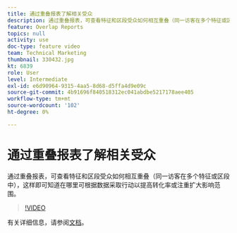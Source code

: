 ```yaml
---
title: 通过重叠报表了解相关受众
description: 通过重叠报表，可查看特征和区段受众如何相互重叠（同一访客在多个特征或区段中），这样即可知道在哪里可根据数据采取行动以提高转化率或注重扩大影响范围。
feature: Overlap Reports
topics: null
activity: use
doc-type: feature video
team: Technical Marketing
thumbnail: 330432.jpg
kt: 6839
role: User
level: Intermediate
exl-id: e6d90964-9315-4aa5-8d68-d5ffa4d9e09c
source-git-commit: 4b91696f840518312ec041abdbe5217178aee405
workflow-type: tm+mt
source-wordcount: '102'
ht-degree: 0%

---
```


# 通过重叠报表了解相关受众

通过重叠报表，可查看特征和区段受众如何相互重叠（同一访客在多个特征或区段中），这样即可知道在哪里可根据数据采取行动以提高转化率或注重扩大影响范围。

>[!VIDEO](https://video.tv.adobe.com/v/330432/?quality=12&learn=on)

有关详细信息，请参阅[文档](https://experienceleague.adobe.com/docs/audience-manager/user-guide/reporting/interactive-and-overlap-reports/dynamic-reports.html#reporting)。
